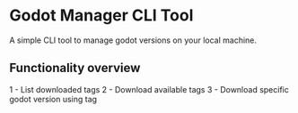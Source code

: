 # Godot Manager CLI Tool
A simple CLI tool to manage godot versions on your local machine.

## Functionality overview
1 - List downloaded tags
2 - Download available tags
3 - Download specific godot version using tag